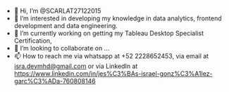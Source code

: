- 👋 Hi, I’m @SCARLAT27122015
- 👀 I’m interested in developing my knowledge in data analytics, frontend development and data engineering.
- 🌱 I’m currently working on getting my Tableau Desktop Specialist Certification,
- 💞️ I’m looking to collaborate on ...
- 📫 How to reach me via whatsapp at +52 2228652453, via email at isra.devmhd@gmail.com or via LinkedIn at https://www.linkedin.com/in/jes%C3%BAs-israel-gonz%C3%A1lez-garc%C3%ADa-760808146

<!---
SCARLAT27122015/SCARLAT27122015 is a ✨ special ✨ repository because its `README.md` (this file) appears on your GitHub profile.
You can click the Preview link to take a look at your changes.
--->
